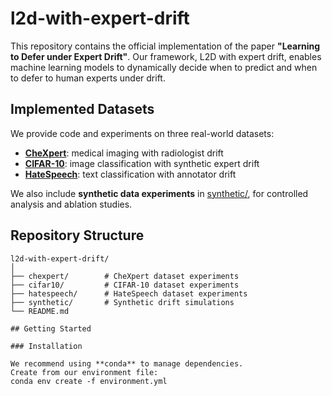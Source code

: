 # l2d-with-expert-drift

This repository contains the official implementation of the paper **"Learning to Defer under Expert Drift"**. Our framework, L2D with expert drift, enables machine learning models to dynamically decide when to predict and when to defer to human experts under drift.


## Implemented Datasets

We provide code and experiments on three real-world datasets:

- [**CheXpert**](chexpert/README.md): medical imaging with radiologist drift  
- [**CIFAR-10**](cifar10/README.md): image classification with synthetic expert drift  
- [**HateSpeech**](hatespeech/README.md): text classification with annotator drift  

We also include **synthetic data experiments** in [synthetic/](synthetic/), for controlled analysis and ablation studies.


## Repository Structure
```text
l2d-with-expert-drift/
│
├── chexpert/        # CheXpert dataset experiments
├── cifar10/         # CIFAR-10 dataset experiments
├── hatespeech/      # HateSpeech dataset experiments
├── synthetic/       # Synthetic drift simulations
└── README.md

## Getting Started

### Installation

We recommend using **conda** to manage dependencies.  
Create from our environment file:
conda env create -f environment.yml